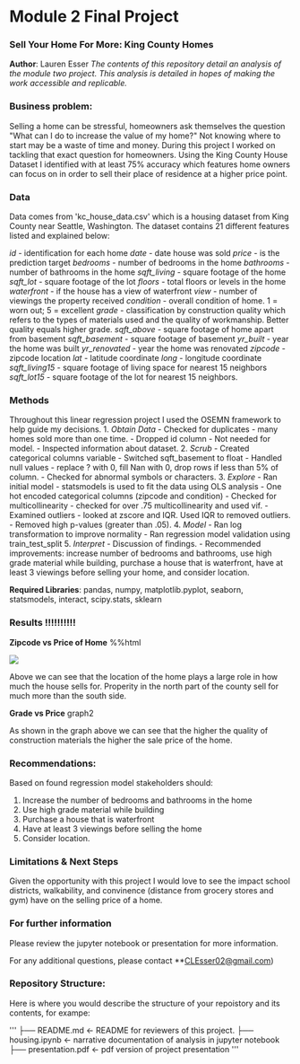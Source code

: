 
# Module 2 Final Project
### Sell Your Home For More: King County Homes

**Author**: Lauren Esser
*The contents of this repository detail an analysis of the module two project. This analysis is detailed in hopes of making the work accessible and replicable.*


### Business problem:
Selling a home can be stressful, homeowners ask themselves the question "What can I do to increase the value of my home?" Not knowing where to start may be a waste of time and money. During this project I worked on tackling that exact question for homeowners. Using the King County House Dataset I identified with at least 75% accuracy which features home owners can focus on in order to sell their place of residence at a higher price point.


### Data
Data comes from 'kc_house_data.csv' which is a housing dataset from King County near Seattle, Washington. The dataset contains 21 different features listed and explained below:

*id* - identification for each home
*date* - date house was sold
*price* - is the prediction target
*bedrooms* - number of bedrooms in the home
*bathrooms* - number of bathrooms in the home
*sqft_living* - square footage of the home
*sqft_lot* - square footage of the lot
*floors* - total floors or levels in the home
*waterfront* - if the house has a view of waterfront
*view* - number of viewings the property received
*condition* - overall condition of home. 1 = worn out; 5 = excellent
*grade* - classification by construction quality which refers to the types of materials used and the quality of workmanship. Better quality equals higher grade.
*sqft_above* - square footage of home apart from basement
*sqft_basement* - square footage of basement
*yr_built* - year the home was built
*yr_renovated* - year the home was renovated
*zipcode* - zipcode location
*lat* - latitude coordinate
*long* - longitude coordinate
*sqft_living15* - square footage of living space for nearest 15 neighbors
*sqft_lot15* - square footage of the lot for nearest 15 neighbors.


### Methods
Throughout this linear regression project I used the OSEMN framework to help guide my decisions. 
    1. *Obtain Data*
        - Checked for duplicates - many homes sold more than one time.
        - Dropped id column - Not needed for model.
        - Inspected information about dataset.
    2. *Scrub* 
        - Created categorical columns variable
        - Switched sqft_basement to float
        - Handled null values - replace ? with 0, fill Nan with 0, drop rows if less than 5% of column.
        - Checked for abnormal symbols or characters.
    3. *Explore* 
        - Ran initial model - statsmodels is used to fit the data using OLS analysis
        - One hot encoded categorical columns (zipcode and condition)
        - Checked for multicollinearity - checked for over .75 multicollinearity and used vif.
        - Examined outliers - looked at zscore and IQR. Used IQR to removed outliers.
        - Removed high p-values (greater than .05).
    4. *Model* 
        - Ran log transformation to improve normality
        - Ran regression model validation using train_test_split
    5. *Interpret* 
        - Discussion of findings.
        - Recommended improvements: increase number of bedrooms and bathrooms, use high grade material while building, purchase a house that is waterfront, have at least 3 viewings before selling your home, and consider location.
    
    
**Required Libraries**: pandas, numpy, matplotlib.pyplot, seaborn, statsmodels, interact, scipy.stats, sklearn


### Results !!!!!!!!!!
**Zipcode vs Price of Home**
%%html
<div class='tableauPlaceholder' id='viz1598550849044' style='position: relative'><noscript><a href='#'><img alt=' ' src='https:&#47;&#47;public.tableau.com&#47;static&#47;images&#47;Pr&#47;Pricevs_Location&#47;Sheet2&#47;1_rss.png' style='border: none' /></a></noscript><object class='tableauViz'  style='display:none;'><param name='host_url' value='https%3A%2F%2Fpublic.tableau.com%2F' /> <param name='embed_code_version' value='3' /> <param name='path' value='views&#47;Pricevs_Location&#47;Sheet2?:language=en&amp;:embed=y&amp;:display_count=y&amp;publish=yes' /> <param name='toolbar' value='yes' /><param name='static_image' value='https:&#47;&#47;public.tableau.com&#47;static&#47;images&#47;Pr&#47;Pricevs_Location&#47;Sheet2&#47;1.png' /> <param name='animate_transition' value='yes' /><param name='display_static_image' value='yes' /><param name='display_spinner' value='yes' /><param name='display_overlay' value='yes' /><param name='display_count' value='yes' /><param name='language' value='en' /><param name='filter' value='publish=yes' /></object></div>                <script type='text/javascript'>                    var divElement = document.getElementById('viz1598550849044');                    var vizElement = divElement.getElementsByTagName('object')[0];                    vizElement.style.width='100%';vizElement.style.height=(divElement.offsetWidth*0.75)+'px';                    var scriptElement = document.createElement('script');                    scriptElement.src = 'https://public.tableau.com/javascripts/api/viz_v1.js';                    vizElement.parentNode.insertBefore(scriptElement, vizElement);                </script>

Above we can see that the location of the home plays a large role in how much the house sells for. Properity in the north part of the county sell for much more than the south side.

**Grade vs Price**
graph2

As shown in the graph above we can see that the higher the quality of construction materials the higher the sale price of the home. 


### Recommendations:
Based on found regression model stakeholders should:
1. Increase the number of bedrooms and bathrooms in the home
2. Use high grade material while building
3. Purchase a house that is waterfront
4. Have at least 3 viewings before selling the home
5. Consider location.


### Limitations & Next Steps
Given the opportunity with this project I would love to see the impact school districts, walkability, and convinence (distance from grocery stores and gym) have on the selling price of a home. 


### For further information
Please review the jupyter notebook or presentation for more information.

For any additional questions, please contact **CLEsser02@gmail.com)

### Repository Structure:
Here is where you would describe the structure of your repoistory and its contents, for exampe:


'''
├── README.md                       <- README for reviewers of this project.
├── housing.ipynb             <- narrative documentation of analysis in jupyter notebook
├── presentation.pdf                <- pdf version of project presentation
'''
 
 


